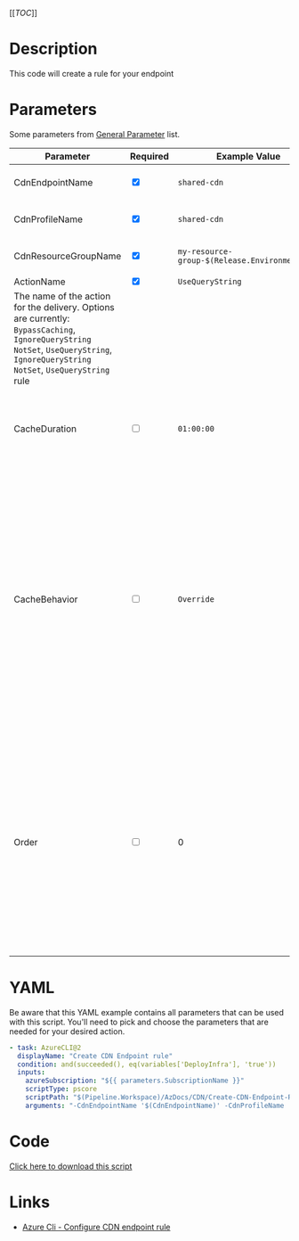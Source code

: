 [[_TOC_]]

# Description

This code will create a rule for your endpoint

# Parameters

Some parameters from [General Parameter](/Azure/Azure-CLI-Snippets) list.

| Parameter                                         | Required                        | Example Value                                  | Description                                                                                                                                                                                                               |
| ------------------------------------------------- | ------------------------------- | ---------------------------------------------- | ------------------------------------------------------------------------------------------------------------------------------------------------------------------------------------------------------------------------- |
| CdnEndpointName                                    | <input type="checkbox" checked> | `shared-cdn`                                   | The name of the cdn endpoint.                                                                                                                                                       |
| CdnProfileName                                     | <input type="checkbox" checked> | `shared-cdn`                                   | The name of the cdn profile name.                                                                                                                                   |
| CdnResourceGroupName                                  | <input type="checkbox" checked> | `my-resource-group-$(Release.EnvironmentName`  | The name of the resource group.                                                                                                                                   |
| ActionName                                         | <input type="checkbox" checked> | `UseQueryString`                | 
The name of the action for the delivery. Options are currently: `BypassCaching`, `IgnoreQueryString` `NotSet`, `UseQueryString`, `IgnoreQueryString` `NotSet`, `UseQueryString`   rule                                                                                                                                |
| CacheDuration                                      | <input type="checkbox">         | `01:00:00`                                     | The duration for which the content needs to be cached. Allowed format is [d.]hh:mm:ss.                                                                                                                 |
| CacheBehavior                                      | <input type="checkbox">         | `Override`                | The host header value sent to the origin with each request. If you leave this blank, the request hostname determines this value. Azure CDN origins, such as Web Apps, Blob Storage, and Cloud Services, require this host header value to match the origin hostname by default.                                                                                                                                |
| Order                                              | <input type="checkbox">         | 0 | The order in which the rules are applied for the endpoint. Possible values {0,1,2,3,………}. A rule with a lower order will be applied before one with a higher order. Rule with order 0 is a special rule. It does not require any condition and actions listed in it will always be applied                                                                                                                               |

# YAML

Be aware that this YAML example contains all parameters that can be used with this script. You'll need to pick and choose the parameters that are needed for your desired action.

```yaml
- task: AzureCLI@2
  displayName: "Create CDN Endpoint rule"
  condition: and(succeeded(), eq(variables['DeployInfra'], 'true'))
  inputs:
    azureSubscription: "${{ parameters.SubscriptionName }}"
    scriptType: pscore
    scriptPath: "$(Pipeline.Workspace)/AzDocs/CDN/Create-CDN-Endpoint-Rule.ps1"
    arguments: "-CdnEndpointName '$(CdnEndpointName)' -CdnProfileName '$(CdnProfileName)' -CdnResourceGroupName '$(CdnResourceGroupName)' -ActionName '$(ActionName)' -CacheDuration '$(CacheDuration)' -Order '$(Order)'"
```

# Code

[Click here to download this script](../../../../../src/CDN/CDN/Create-CDN-Endpoint-Rule.ps1)

# Links

- [Azure Cli - Configure CDN endpoint rule](https://docs.microsoft.com/nl-nl/cli/azure/cdn/endpoint/rule?view=azure-cli-latest)
